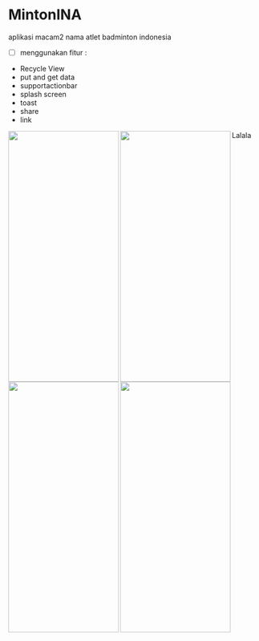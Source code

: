 # MintonINA
aplikasi macam2 nama atlet badminton indonesia 
- [ ] menggunakan fitur :
- Recycle View
- put and get data
- supportactionbar
- splash screen
- toast
- share
- link 

<img src="https://user-images.githubusercontent.com/47045293/145054977-24aab7f8-ec3d-4b41-892e-69c0a0aa4088.jpeg" align="left" width="220" height="500">
<img src="https://user-images.githubusercontent.com/47045293/144864884-6a880e7c-eb8b-4231-9c03-27a76e9c5197.jpeg" align="left" width="220" height="500">
<img src="https://user-images.githubusercontent.com/47045293/145054979-0edf4b3a-9c52-4dc4-b903-56b137f29e0b.jpeg" align="left" width="220" height="500">
<img src="https://user-images.githubusercontent.com/47045293/145054966-7c008b99-a4b8-4084-8807-c074830abbda.jpeg" align="left" width="220" height="500">



Lalala

